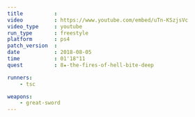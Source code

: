 ```yaml
---
title          :
video          : https://www.youtube.com/embed/uTn-KSzjsVc
video_type     : youtube
run_type       : freestyle
platform       : ps4
patch_version  :
date           : 2018-08-05
time           : 01'18"11
quest          : 8★-the-fires-of-hell-bite-deep

runners:
    - tsc

weapons:
    - great-sword
---
```

